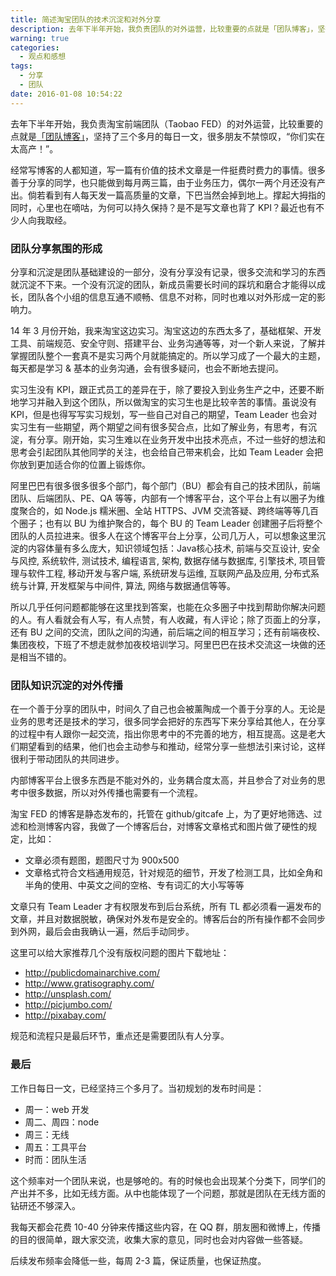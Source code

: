 ```yaml
---
title: 简述淘宝团队的技术沉淀和对外分享
description: 去年下半年开始，我负责团队的对外运营，比较重要的点就是「团队博客」，坚持了三个多月的每日一文，让很多朋友不禁惊叹，“你们实在太高产！”。
warning: true
categories:
  - 观点和感想
tags:
  - 分享
  - 团队
date: 2016-01-08 10:54:22
---
```



去年下半年开始，我负责淘宝前端团队（Taobao FED）的对外运营，比较重要的点就是[「团队博客」](http://taobaofed.org)，坚持了三个多月的每日一文，很多朋友不禁惊叹，“你们实在太高产！”。

<!--more-->

经常写博客的人都知道，写一篇有价值的技术文章是一件挺费时费力的事情。很多善于分享的同学，也只能做到每月两三篇，由于业务压力，偶尔一两个月还没有产出。倘若看到有人每天发一篇高质量的文章，下巴当然会掉到地上。撑起大拇指的同时，心里也在嘀咕，为何可以持久保持？是不是写文章也背了 KPI？最近也有不少人向我取经。

### 团队分享氛围的形成

分享和沉淀是团队基础建设的一部分，没有分享没有记录，很多交流和学习的东西就沉淀不下来。一个没有沉淀的团队，新成员需要长时间的踩坑和磨合才能得以成长，团队各个小组的信息互通不顺畅、信息不对称，同时也难以对外形成一定的影响力。

14 年 3 月份开始，我来淘宝这边实习。淘宝这边的东西太多了，基础框架、开发工具、前端规范、安全守则、搭建平台、业务沟通等等，对一个新人来说，了解并掌握团队整个一套真不是实习两个月就能搞定的。所以学习成了一个最大的主题，每天都是学习 & 基本的业务沟通，会有很多疑问，也会不断地去提问。

实习生没有 KPI，跟正式员工的差异在于，除了要投入到业务生产之中，还要不断地学习并融入到这个团队，所以做淘宝的实习生也是比较辛苦的事情。虽说没有 KPI，但是也得写写实习规划，写一些自己对自己的期望，Team Leader 也会对实习生有一些期望，两个期望之间有很多契合点，比如了解业务，有思考，有沉淀，有分享。刚开始，实习生难以在业务开发中出技术亮点，不过一些好的想法和思考会引起团队其他同学的关注，也会给自己带来机会，比如 Team Leader 会把你放到更加适合你的位置上锻炼你。

阿里巴巴有很多很多很多个部门，每个部门（BU）都会有自己的技术团队，前端团队、后端团队、PE、QA 等等，内部有一个博客平台，这个平台上有以圈子为维度聚合的，如 Node.js 糯米圈、全站 HTTPS、JVM 交流答疑、跨终端等等几百个圈子；也有以 BU 为维护聚合的，每个 BU 的 Team Leader 创建圈子后将整个团队的人员拉进来。很多人在这个博客平台上分享，公司几万人，可以想象这里沉淀的内容体量有多么庞大，知识领域包括：Java核心技术, 前端与交互设计, 安全与风控, 系统软件, 测试技术, 编程语言, 架构, 数据存储与数据库, 引擎技术, 项目管理与软件工程, 移动开发与客户端, 系统研发与运维, 互联网产品及应用, 分布式系统与计算, 开发框架与中间件, 算法, 网络与数据通信等等。

所以几乎任何问题都能够在这里找到答案，也能在众多圈子中找到帮助你解决问题的人。有人看就会有人写，有人点赞，有人收藏，有人评论；除了页面上的分享，还有 BU 之间的交流，团队之间的沟通，前后端之间的相互学习；还有前端夜校、集团夜校，下班了不想走就参加夜校培训学习。阿里巴巴在技术交流这一块做的还是相当不错的。

### 团队知识沉淀的对外传播

在一个善于分享的团队中，时间久了自己也会被薰陶成一个善于分享的人。无论是业务的思考还是技术的学习，很多同学会把好的东西写下来分享给其他人，在分享的过程中有人跟你一起交流，指出你思考中的不完善的地方，相互提高。这是老大们期望看到的结果，他们也会主动参与和推动，经常分享一些想法引来讨论，这样很利于带动团队的共同进步。

内部博客平台上很多东西是不能对外的，业务耦合度太高，并且参合了对业务的思考中很多数据，所以对外传播也需要有一个流程。

淘宝 FED 的博客是静态发布的，托管在 github/gitcafe 上，为了更好地筛选、过滤和检测博客内容，我做了一个博客后台，对博客文章格式和图片做了硬性的规定，比如：

- 文章必须有题图，题图尺寸为 900x500
- 文章格式符合文档通用规范，针对规范的细节，开发了检测工具，比如全角和半角的使用、中英文之间的空格、专有词汇的大小写等等

文章只有 Team Leader 才有权限发布到后台系统，所有 TL 都必须看一遍发布的文章，并且对数据脱敏，确保对外发布是安全的。博客后台的所有操作都不会同步到外网，最后会由我确认一遍，然后手动同步。

这里可以给大家推荐几个没有版权问题的图片下载地址：

- <http://publicdomainarchive.com/>
- <http://www.gratisography.com/>
- <http://unsplash.com/>
- <http://picjumbo.com/>
- <http://pixabay.com/>

规范和流程只是最后环节，重点还是需要团队有人分享。

### 最后

工作日每日一文，已经坚持三个多月了。当初规划的发布时间是：

- 周一：web 开发
- 周二、周四：node
- 周三：无线
- 周五：工具平台
- 时而：团队生活

这个频率对一个团队来说，也是够呛的。有的时候也会出现某个分类下，同学们的产出并不多，比如无线方面。从中也能体现了一个问题，那就是团队在无线方面的钻研还不够深入。

我每天都会花费 10-40 分钟来传播这些内容，在 QQ 群，朋友圈和微博上，传播的目的很简单，跟大家交流，收集大家的意见，同时也会对内容做一些答疑。

后续发布频率会降低一些，每周 2-3 篇，保证质量，也保证热度。

